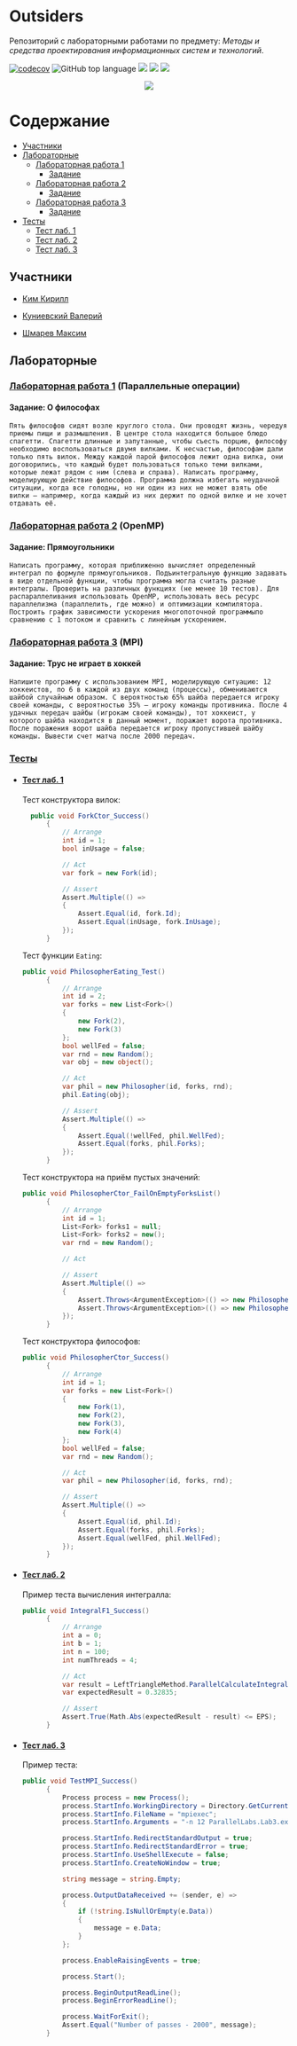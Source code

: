 # Outsiders
Репозиторий с лабораторными работами по предмету: *Методы и средства проектирования информационных систем и технологий*.

[![codecov](https://codecov.io/gh/h3avenqq/Parallel-Programming-Project-By-Outsiders/graph/badge.svg?token=C40P4RRG8Y)](https://codecov.io/gh/h3avenqq/Parallel-Programming-Project-By-Outsiders)
![GitHub top language](https://img.shields.io/github/languages/top/h3avenqq/Parallel-Programming-Project-By-Outsiders#readme)
<img src="https://img.shields.io/github/watchers/h3avenqq/Parallel-Programming-Project-By-Outsiders.svg"/>
<img src="https://img.shields.io/github/issues-pr/h3avenqq/Parallel-Programming-Project-By-Outsiders.svg">
<img src="https://img.shields.io/github/issues-pr-closed/h3avenqq/Parallel-Programming-Project-By-Outsiders.svg"/>




<div align="center">
  <img src="https://liquipedia.net/commons/images/9/9b/Outsiders_CSGO_allmode.png"/>
</div>

# Содержание
- [Участники](#Участники)
- [Лабораторные](#лабораторные)
  - [Лабораторная работа 1](#лабораторная-работа-1-параллельные-операции)
    - [Задание](#задание-о-философах)
  - [Лабораторная работа 2](#лабораторная-работа-2-openmp)
    - [Задание](#задание-прямоугольники)
  - [Лабораторная работа 3](#лабораторная-работа-3-mpi)
    - [Задание](#задание-трус-не-играет-в-хоккей)
- [Тесты](#тесты)
  - [Тест лаб. 1](#тест-лаб-1)
  - [Тест лаб. 2](#тест-лаб-2)
  - [Тест лаб. 3](#тест-лаб-3)





## Участники
- [Ким Кирилл](https://github.com/FIRExxxWOLF)

- [Куниевский Валерий](https://github.com/VVoron)

- [Шмарев Максим](https://github.com/h3avenqq)




## Лабораторные
### [Лабораторная работа 1](./ParallelLabs.Lab1/Program.cs) (Параллельные операции)
#### Задание: О философах
`Пять философов сидят возле круглого стола. Они проводят жизнь, чередуя приемы пищи и
размышления. В центре стола находится большое блюдо спагетти. Спагетти длинные и
запутанные, чтобы съесть порцию, философу необходимо воспользоваться двумя вилками. К
несчастью, философам дали только пять вилок. Между каждой парой философов лежит одна
вилка, они договорились, что каждый будет пользоваться только теми вилками, которые лежат
рядом с ним (слева и справа). Написать программу, моделирующую действие философов.
Программа должна избегать неудачной ситуации, когда все голодны, но ни один из них не может
взять обе вилки – например, когда каждый из них держит по одной вилке и не хочет отдавать её.`

### [Лабораторная работа 2](./ParallelLabs.Lab2/Program.cs) (OpenMP)
#### Задание: Прямоугольники
`Написать программу, которая приближенно вычисляет определенный интеграл по
формуле прямоугольников. Подъинтегральную функцию задавать в виде отдельной функции, чтобы
программа могла считать разные интегралы. Проверить на различных функциях (не менее 10 тестов). Для
распараллеливания использовать OpenMP, использовать весь ресурс параллелизма (параллелить, где
можно) и оптимизации компилятора. Построить график зависимости ускорения многопоточной
программыпо сравнению с 1 потоком и сравнить с линейным ускорением.`
### [Лабораторная работа 3](./ParallelLabs.Lab3/Program.cs) (MPI)
#### Задание: Трус не играет в хоккей
`Напишите программу с использованием MPI, моделирующую ситуацию: 12
хоккеистов, по 6 в каждой из двух команд (процессы), обмениваются шайбой случайным образом. С
вероятностью 65% шайба передается игроку своей команды, с вероятностью 35% – игроку команды
противника. После 4 удачных передач шайбы (игрокам своей команды), тот хоккеист, у которого шайба
находится в данный момент, поражает ворота противника. После поражения ворот шайба передается
игроку пропустившей шайбу команды. Вывести счет матча после 2000 передач.`


### [Тесты](./ParallelLabs.Tests)
- #### [Тест лаб. 1](./ParallelLabs.Tests/PhilosopherTests.cs)
  Тест конструктора вилок:
  ```C#
    public void ForkCtor_Success()
        {
            // Arrange
            int id = 1;
            bool inUsage = false;

            // Act
            var fork = new Fork(id);

            // Assert
            Assert.Multiple(() =>
            {
                Assert.Equal(id, fork.Id);
                Assert.Equal(inUsage, fork.InUsage);
            });
        }
  ```
  Тест функции `Eating`:
  ```C#
  public void PhilosopherEating_Test()
        {
            // Arrange
            int id = 2;
            var forks = new List<Fork>()
            {
                new Fork(2),
                new Fork(3)
            };
            bool wellFed = false;
            var rnd = new Random();
            var obj = new object();

            // Act
            var phil = new Philosopher(id, forks, rnd);
            phil.Eating(obj);

            // Assert
            Assert.Multiple(() =>
            {
                Assert.Equal(!wellFed, phil.WellFed);
                Assert.Equal(forks, phil.Forks);
            });
        }
  ```
  Тест конструктора на приём пустых значений:
  ```C#
  public void PhilosopherCtor_FailOnEmptyForksList()
        {
            // Arrange
            int id = 1;
            List<Fork> forks1 = null;
            List<Fork> forks2 = new();
            var rnd = new Random();

            // Act

            // Assert
            Assert.Multiple(() =>
            {
                Assert.Throws<ArgumentException>(() => new Philosopher(id, forks1, rnd));
                Assert.Throws<ArgumentException>(() => new Philosopher(id, forks2, rnd));
            });
        }
  ```
  Тест конструктора философов:
  ```C#
  public void PhilosopherCtor_Success()
        {
            // Arrange
            int id = 1;
            var forks = new List<Fork>()
            {
                new Fork(1),
                new Fork(2),
                new Fork(3),
                new Fork(4)
            };
            bool wellFed = false;
            var rnd = new Random();

            // Act
            var phil = new Philosopher(id, forks, rnd);

            // Assert
            Assert.Multiple(() =>
            {
                Assert.Equal(id, phil.Id);
                Assert.Equal(forks, phil.Forks);
                Assert.Equal(wellFed, phil.WellFed);
            });
        }
  ```

- #### [Тест лаб. 2](./ParallelLabs.Tests/IntegralTests.cs)
  Пример теста вычисления интегралла:
  ```C#
  public void IntegralF1_Success()
        {
            // Arrange
            int a = 0;
            int b = 1;
            int n = 100;
            int numThreads = 4;

            // Act
            var result = LeftTriangleMethod.ParallelCalculateIntegral(F1, a, b, n, numThreads);
            var expectedResult = 0.32835;

            // Assert
            Assert.True(Math.Abs(expectedResult - result) <= EPS);
        }
  ```

- #### [Тест лаб. 3](./ParallelLabs.Tests/HokeyTests.cs)
  Пример теста:
  ```C#
  public void TestMPI_Success()
        {
            Process process = new Process();
            process.StartInfo.WorkingDirectory = Directory.GetCurrentDirectory();
            process.StartInfo.FileName = "mpiexec";
            process.StartInfo.Arguments = "-n 12 ParallelLabs.Lab3.exe";

            process.StartInfo.RedirectStandardOutput = true;
            process.StartInfo.RedirectStandardError = true;
            process.StartInfo.UseShellExecute = false;
            process.StartInfo.CreateNoWindow = true;

            string message = string.Empty;

            process.OutputDataReceived += (sender, e) =>
            {
                if (!string.IsNullOrEmpty(e.Data))
                {
                    message = e.Data;
                }
            };

            process.EnableRaisingEvents = true;

            process.Start();

            process.BeginOutputReadLine();
            process.BeginErrorReadLine();

            process.WaitForExit();
            Assert.Equal("Number of passes - 2000", message);
        }
  ```
